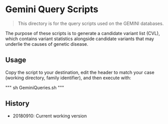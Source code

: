 # Gemini Query Scripts

> This directory is for the query scripts used on the GEMINI databases. 

The purpose of these scripts is to generate a candidate variant list (CVL), which contains variant statistics alongside candidate variants that may underlie the causes of genetic disease.

## Usage
Copy the script to your destination, edit the header to match your case (working directory, family identifier), and then execute with:

"""
sh GeminiQueries.sh
"""


## History
- 20180910: Current working version

